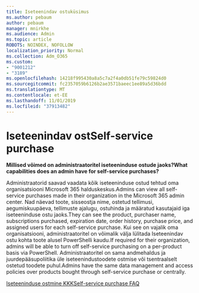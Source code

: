 ```yaml
---
title: Iseteenindav ostuküsimus
ms.author: pebaum
author: pebaum
manager: mnirkhe
ms.audience: Admin
ms.topic: article
ROBOTS: NOINDEX, NOFOLLOW
localization_priority: Normal
ms.collection: Adm_O365
ms.custom:
- "9001212"
- "3189"
ms.openlocfilehash: 14218f995430a8a5c7a2f4a0db51fe79c59824d0
ms.sourcegitcommit: fc2357059b6126b2ae3571baeec1ee89a5d36bdd
ms.translationtype: MT
ms.contentlocale: et-EE
ms.lasthandoff: 11/01/2019
ms.locfileid: "37913482"
---
```

# <a name="self-service-purchase"></a><span data-ttu-id="e9da8-102">Iseteenindav ost</span><span class="sxs-lookup"><span data-stu-id="e9da8-102">Self-service purchase</span></span>

<span data-ttu-id="e9da8-103">**Millised võimed on administraatoritel iseteeninduse ostude jaoks?**</span><span class="sxs-lookup"><span data-stu-id="e9da8-103">**What capabilities does an admin have for self-service purchases?**</span></span>

<span data-ttu-id="e9da8-104">Administraatorid saavad vaadata kõik iseteeninduse ostud tehtud oma organisatsiooni Microsoft 365 halduskeskus.</span><span class="sxs-lookup"><span data-stu-id="e9da8-104">Admins can view all self-service purchases made in their organization in the Microsoft 365 admin center.</span></span> <span data-ttu-id="e9da8-105">Nad näevad toote, sisseostja nime, ostetud tellimusi, aegumiskuupäeva, tellimuste ajalugu, ostuhinda ja määratud kasutajaid iga iseteeninduse ostu jaoks.</span><span class="sxs-lookup"><span data-stu-id="e9da8-105">They can see the product, purchaser name, subscriptions purchased, expiration date, order history, purchase price, and assigned users for each self-service purchase.</span></span>  <span data-ttu-id="e9da8-106">Kui see on vajalik oma organisatsiooni, administraatoritel on võimalik välja lülitada Iseteenindav ostu kohta toote alusel PowerShelli kaudu.</span><span class="sxs-lookup"><span data-stu-id="e9da8-106">If required for their organization, admins will be able to turn off self-service purchasing on a per-product basis via PowerShell.</span></span>  <span data-ttu-id="e9da8-107">Administraatoritel on sama andmehaldus ja juurdepääsupoliitika üle iseteenindustoodete ostmise või tsentraalselt ostetud toodete puhul.</span><span class="sxs-lookup"><span data-stu-id="e9da8-107">Admins have the same data management and access policies over products bought through self-service purchase or centrally.</span></span>

[<span data-ttu-id="e9da8-108">Iseteeninduse ostmine KKK</span><span class="sxs-lookup"><span data-stu-id="e9da8-108">Self-service purchase FAQ</span></span>](https://aka.ms/self-service-purchase-faq)

